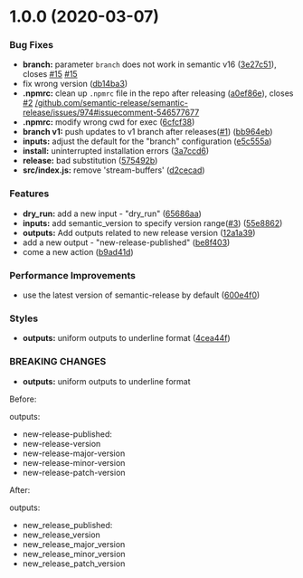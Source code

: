 # 1.0.0 (2020-03-07)


### Bug Fixes

* **branch:** parameter `branch` does not work in semantic v16 ([3e27c51](https://github.com/cherryblossom000/semantic-release-action-pnpm/commit/3e27c518af9a3d781b70e0cf1cbccc626ae7f4f3)), closes [#15](https://github.com/cherryblossom000/semantic-release-action-pnpm/issues/15) [#15](https://github.com/cherryblossom000/semantic-release-action-pnpm/issues/15)
* fix wrong version ([db14ba3](https://github.com/cherryblossom000/semantic-release-action-pnpm/commit/db14ba3eee0c681deee056535d2da3cc39a9411b))
* **.npmrc:** clean up `.npmrc` file in the repo after releasing ([a0ef86e](https://github.com/cherryblossom000/semantic-release-action-pnpm/commit/a0ef86eea3257234992126447d883529ce057ece)), closes [#2](https://github.com/cherryblossom000/semantic-release-action-pnpm/issues/2) [/github.com/semantic-release/semantic-release/issues/974#issuecomment-546577677](https://github.com//github.com/semantic-release/semantic-release/issues/974/issues/issuecomment-546577677)
* **.npmrc:** modify wrong cwd for exec ([6cfcf38](https://github.com/cherryblossom000/semantic-release-action-pnpm/commit/6cfcf38c9b9cce2215ff5ae7f509b6501c8f8206))
* **branch v1:** push updates to v1 branch after releases([#1](https://github.com/cherryblossom000/semantic-release-action-pnpm/issues/1)) ([bb964eb](https://github.com/cherryblossom000/semantic-release-action-pnpm/commit/bb964eb28ee1823e67f82532b9e4d4fd3f135513))
* **inputs:** adjust the default for the "branch" configuration ([e5c555a](https://github.com/cherryblossom000/semantic-release-action-pnpm/commit/e5c555a6131ac6c67ba74b1e2d5e5cde56d38d10))
* **install:** uninterrupted installation errors ([3a7ccd6](https://github.com/cherryblossom000/semantic-release-action-pnpm/commit/3a7ccd6a7fe4ed5e17de6560568e0b7b200709ed))
* **release:** bad substitution ([575492b](https://github.com/cherryblossom000/semantic-release-action-pnpm/commit/575492bbdcd5c93d1349250e3a1847a85d41419c))
* **src/index.js:** remove 'stream-buffers' ([d2cecad](https://github.com/cherryblossom000/semantic-release-action-pnpm/commit/d2cecad9a9379c7b03313be62c36da778eafa742))


### Features

* **dry_run:** add a new input - "dry_run" ([65686aa](https://github.com/cherryblossom000/semantic-release-action-pnpm/commit/65686aabe72b7b976902b278411b8a4d16298fd0))
* **inputs:** add semantic_version to specify version range([#3](https://github.com/cherryblossom000/semantic-release-action-pnpm/issues/3)) ([55e8862](https://github.com/cherryblossom000/semantic-release-action-pnpm/commit/55e8862f175cf05a7550c87bdbca1b440aeb1000))
* **outputs:** Add outputs related to new release version ([12a1a39](https://github.com/cherryblossom000/semantic-release-action-pnpm/commit/12a1a39975a23b4915e90567d975240096cec66c))
* add a new output - "new-release-published" ([be8f403](https://github.com/cherryblossom000/semantic-release-action-pnpm/commit/be8f403201951e0c7b237bb7daab2c561af7303d))
* come a new action ([b9ad41d](https://github.com/cherryblossom000/semantic-release-action-pnpm/commit/b9ad41da609c63abe1b5f5ab5df7b4383d346906))


### Performance Improvements

* use the latest version of semantic-release by default ([600e4f0](https://github.com/cherryblossom000/semantic-release-action-pnpm/commit/600e4f0e2b761e1745995b660d7d8a8977172d26))


### Styles

* **outputs:** uniform outputs to underline format ([4cea44f](https://github.com/cherryblossom000/semantic-release-action-pnpm/commit/4cea44f71ac0f0c6e31dbb1fffeae5826eec6e2a))


### BREAKING CHANGES

* **outputs:** uniform outputs to underline format

Before:

outputs:
- new-release-published:
- new-release-version
- new-release-major-version
- new-release-minor-version
- new-release-patch-version

After:

outputs:
- new_release_published:
- new_release_version
- new_release_major_version
- new_release_minor_version
- new_release_patch_version
